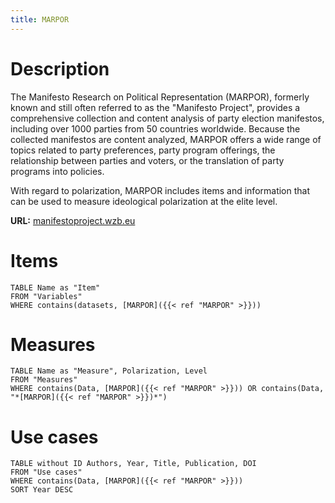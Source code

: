 ```yaml
---
title: MARPOR
---
```

# Description

The Manifesto Research on Political Representation (MARPOR), formerly known and still often referred to as the "Manifesto Project", provides a comprehensive collection and content analysis of party election manifestos, including over 1000 parties from 50 countries worldwide. Because the collected manifestos are content analyzed, MARPOR offers a wide range of topics related to party preferences, party program offerings, the relationship between parties and voters, or the translation of party programs into policies.

With regard to polarization, MARPOR includes items and information that can be used to measure ideological polarization at the elite level. 

**URL:** [manifestoproject.wzb.eu](https://manifestoproject.wzb.eu)
# Items
```dataview
TABLE Name as "Item"
FROM "Variables"
WHERE contains(datasets, [MARPOR]({{< ref "MARPOR" >}}))
```
# Measures
```dataview
TABLE Name as "Measure", Polarization, Level
FROM "Measures"
WHERE contains(Data, [MARPOR]({{< ref "MARPOR" >}})) OR contains(Data, "*[MARPOR]({{< ref "MARPOR" >}})*")
```
# Use cases
```dataview
TABLE without ID Authors, Year, Title, Publication, DOI
FROM "Use cases"
WHERE contains(Data, [MARPOR]({{< ref "MARPOR" >}}))
SORT Year DESC
```